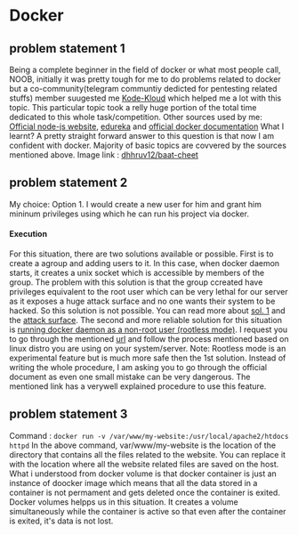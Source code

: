 # Docker

## problem statement 1
Being a complete beginner in the field of docker or what most people call, NOOB, initially it was pretty tough for me to do problems related to docker but a co-community(telegram communtiy dedicted for pentesting related stuffs) member suugested me [Kode-Kloud](https://kodekloud.com/courses/296044/lectures/11353782) which helped me a lot with this topic. This particular topic took a relly huge portion of the total time dedicated to this whole task/competition.
Other sources used by me: [Official node-js website](https://nodejs.org/en/docs/guides/nodejs-docker-webapp/), [edureka](https://www.edureka.co/blog/what-is-docker-container) and [official docker documentation](https://docs.docker.com/)
What I learnt?
A pretty straight forward answer to this question is that now I am confident with docker. Majority of basic topics are covvered by the sources mentioned above.
Image link : [dhhruv12/baat-cheet](https://hub.docker.com/repository/docker/dhhruv12/baat-cheet)

## problem statement 2
My choice: Option 1. 
I would create a new user for him and grant him mininum privileges using which he can run his project via docker.
#### Execution
For this situation, there are two solutions available or possible. First is to create a agroup and adding users to it. In this case, when docker daemon starts, it creates a unix socket which is accessible by members of the group. The problem with this solution is that the group ccreated have privileges equivalent to the root user which can be very lethal for our server as it exposes a huge attack surface and no one wants their system to be hacked. So this solution is not possible. You can read more about [sol. 1](https://docs.docker.com/engine/install/linux-postinstall/) and the [attack surface](https://docs.docker.com/engine/security/security/#docker-daemon-attack-surface).
The second and more reliable solution for this situation is [running docker daemon as a non-root user (rootless mode)](https://docs.docker.com/engine/security/rootless/).
I request you to go through the mentioned [url](https://docs.docker.com/engine/security/rootless/) and follow the process mentioned based on linux distro you are using on your system/server.
Note: Rootless mode is an experimental feature but is much more safe then the 1st solution.
Instead of writing the whole procedure, I am asking you to go through the official document as even one small mistake can be very dangerous. The mentioned link has a  verywell explained procedure to use this feature.

## problem statement 3
Command : `docker run -v /var/www/my-website:/usr/local/apache2/htdocs httpd`
In the above command, var/www/my-website is the location of the directory that contains all the files related to the website. You can replace it with the location where all the website related files are saved on the host.
What i understood from docker volume is that docker container is just an instance of doocker image which means that all the data stored in a container is not permament and gets deleted once the container is exited. Docker volumes helpps us in this situation. It creates a volume simultaneously while the container is active so that even after the container is exited, it's data is not lost.
